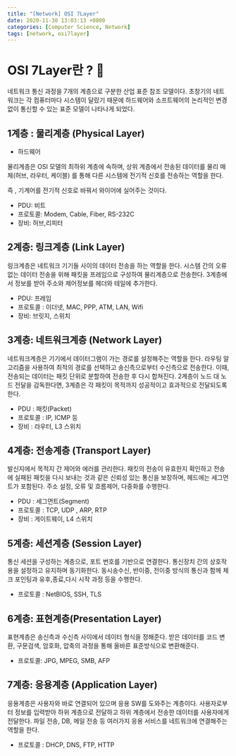 ```yaml
---
title: "[Network] OSI 7Layer"
date: 2020-11-30 13:03:13 +0800
categories: [Computer Science, Network]
tags: [network, osi7layer]  
---
```


# OSI 7Layer란 ? 👀

네트워크 통신 과정을 7개의 계층으로 구분한 산업 표준 참조 모델이다. 초창기의 네트워크는 각 컴퓨터마다 시스템이 달랐기 때문에 하드웨어와 소프트웨어의 논리적인 변경없이 통신할 수 있는 표준 모델이 나타나게 되었다.

## 1계층 : 물리계층 (Physical Layer)

- 하드웨어

물리계층은 OSI 모델의 최하위 계층에 속하며, 상위 계층에서 전송된 데이터를 물리 매체(허브, 라우터, 케이블) 를 통해 다른 시스템에 전기적 신호를 전송하는 역할을 한다.

즉 , 기계어를 전기적 신호로 바꿔서 와이어에 실어주는 것이다.

- PDU: 비트
- 프로토콜: Modem, Cable, Fiber, RS-232C
- 장비: 허브,리피터

## 2계층: 링크계층 (Link Layer)

링크계층은 네트워크 기기들 사이의 데이터 전송을 하는 역할을 한다. 시스템 간의 오류 없는 데이터 전송을 위해 패킷을 프레임으로 구성하여 물리계층으로 전송한다. 3계층에서 정보를 받아 주소와 제어정보를 헤더와 테일에 추가한다.

- PDU: 프레임
- 프로토콜 : 이더넷, MAC, PPP, ATM, LAN, Wifi
- 장비: 브릿지, 스위치

## 3계층: 네트워크계층 (Network Layer)

네트워크계층은 기기에서 데이터그램이 가는 경로를 설정해주는 역할을 한다. 라우팅 알고리즘을 사용하여 최적의 경로를 선택하고 송신측으로부터 수신측으로 전송한다. 이때, 전송되는 데이터는 패킷 단위로 분할하여 전송한 후 다시 합쳐진다. 2계층이 노드 대 노드 전달을 감독한다면, 3계층은 각 패킷이 목적까지 성공적이고 효과적으로 전달되도록한다.

- PDU : 패킷(Packet)
- 프로토콜 : IP, ICMP 등
- 장비 : 라우터, L3 스위치

## 4계층: 전송계층 (Transport Layer)

발신지에서 목적지 간 제어와 에러를 관리한다. 패킷의 전송이 유효한지 확인하고 전송에 실패된 패킷을 다시 보내는 것과 같은 신뢰성 있는 통신을 보장하며, 헤드에는 세그먼트가 포함된다. 주소 설정, 오류 및 흐름제어, 다중화를 수행한다.

- PDU : 세그먼트(Segment)
- 프로토콜 : TCP, UDP , ARP, RTP
- 장비 : 게이트웨이, L4 스위치

## 5계층: 세션계층 (Session Layer)

통신 세션을 구성하는 계층으로, 포트 번호를 기반으로 연결한다. 통신장치 간의 상호작용을 설정하고 유지하며 동기화한다. 동시송수신, 반이중, 전이중 방식의 통신과 함께 체크 포인팅과 유후,종료,다시 시작 과정 등을 수행한다.

- 프로토콜 : NetBIOS, SSH, TLS

## 6계층: 표현계층(Presentation Layer)

표현계층은 송신측과 수신측 사이에서 데이터 형식을 정해준다. 받은 데이터를 코드 변환, 구문검색, 암호화, 압축의 과정을 통해 올바른 표준방식으로 변환해준다.

- 프로토콜: JPG, MPEG, SMB, AFP

## 7계층: 응용계층 (Application Layer)

응용계층은 사용자와 바로 연결되어 있으며 응용 SW를 도와주는 계층이다. 사용자로부터 정보를 입력받아 하위 계층으로 전달하고 하위 계층에서 전송한 데이터를 사용자에게 전달한다. 파일 전송, DB, 메일 전송 등 여러가지 응용 서비스를 네트워크에 연결해주는 역할을 한다.

- 프로토콜 : DHCP, DNS, FTP, HTTP